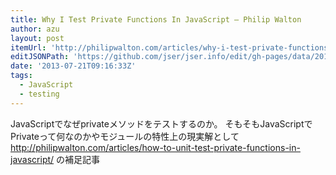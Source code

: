 ```yaml
---
title: Why I Test Private Functions In JavaScript — Philip Walton
author: azu
layout: post
itemUrl: 'http://philipwalton.com/articles/why-i-test-private-functions-in-javascript/'
editJSONPath: 'https://github.com/jser/jser.info/edit/gh-pages/data/2013/07/index.json'
date: '2013-07-21T09:16:33Z'
tags:
  - JavaScript
  - testing
---
```

JavaScriptでなぜprivateメソッドをテストするのか。
そもそもJavaScriptでPrivateって何なのかやモジュールの特性上の現実解として
http://philipwalton.com/articles/how-to-unit-test-private-functions-in-javascript/ の補足記事
